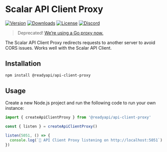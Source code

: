 # Scalar API Client Proxy

[![Version](https://img.shields.io/npm/v/%40scalar/api-client-proxy)](https://www.npmjs.com/package/@readyapi/api-client-proxy)
[![Downloads](https://img.shields.io/npm/dm/%40scalar/api-client-proxy)](https://www.npmjs.com/package/@readyapi/api-client-proxy)
[![License](https://img.shields.io/npm/l/%40scalar%2Fapi-client-proxy)](https://www.npmjs.com/package/@readyapi/api-client-proxy)
[![Discord](https://img.shields.io/discord/1135330207960678410?style=flat&color=5865F2)](https://discord.gg/scalar)

> Deprecated! [We’re using a Go proxy now.](https://github.com/khulnasoft/readyapi.js/tree/main/examples/proxy-server)

The Scalar API Client Proxy redirects requests to another server to avoid CORS issues. Works well with the Scalar API Client.

## Installation

```bash
npm install @readyapi/api-client-proxy
```

## Usage

Create a new Node.js project and run the following code to run your own instance:

```ts
import { createApiClientProxy } from '@readyapi/api-client-proxy'

const { listen } = createApiClientProxy()

listen(5051, () => {
  console.log(`🥤 API Client Proxy listening on http://localhost:5051`)
})
```
